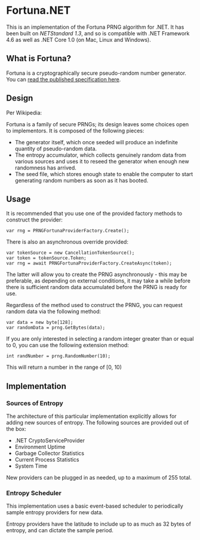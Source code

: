# Fortuna.NET

This is an implementation of the Fortuna PRNG algorithm for .NET. 
It has been built on _NETStandard 1.3_, and so is compatible with .NET Framework 4.6 as well as .NET Core 1.0 (on Mac, Linux and Windows).

## What is Fortuna?

Fortuna is a cryptographically secure pseudo-random number generator. You can [read the published specification here](https://www.schneier.com/academic/paperfiles/fortuna.pdf).

## Design

Per Wikipedia: 

Fortuna is a family of secure PRNGs; its design leaves some choices open to implementors. It is composed of the following pieces:
* The generator itself, which once seeded will produce an indefinite quantity of pseudo-random data.
* The entropy accumulator, which collects genuinely random data from various sources and uses it to reseed the generator when enough new randomness has arrived.
* The seed file, which stores enough state to enable the computer to start generating random numbers as soon as it has booted.

## Usage
It is recommended that you use one of the provided factory methods to construct the provider:

``` var rng = PRNGFortunaProviderFactory.Create(); ```

There is also an asynchronous override provided:

``` 
var tokenSource = new CancellationTokenSource();
var token = tokenSource.Token;
var rng = await PRNGFortunaProviderFactory.CreateAsync(token); 
```

The latter will allow you to create the PRNG asynchronously - this may be preferable, as depending on external conditions, 
it may take a while before there is sufficient random data accumulated before the PRNG is ready for use.

Regardless of the method used to construct the PRNG, you can request random data via the following method:
``` 
var data = new byte[128];
var randomData = prng.GetBytes(data);
```

If you are only interested in selecting a random integer greater than or equal to 0, you can use the following extension method:

``` int randNumber = prng.RandomNumber(10); ```

This will return a number in the range of [0, 10)

## Implementation

### Sources of Entropy
The architecture of this particular implementation explicitly allows for adding new sources of entropy.  The following sources are provided out of the box:
* .NET CryptoServiceProvider
* Environment Uptime
* Garbage Collector Statistics
* Current Process Statistics
* System Time

New providers can be plugged in as needed, up to a maximum of 255 total.

### Entropy Scheduler
This implementation uses a basic event-based scheduler to periodically sample entropy providers for new data.

Entropy providers have the latitude to include up to as much as 32 bytes of entropy, and can dictate the sample period.
